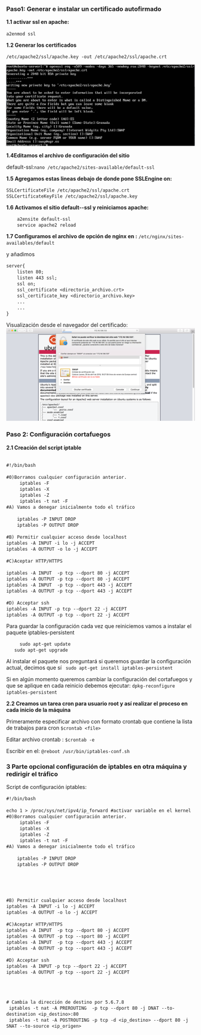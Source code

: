 

### Paso1: Generar e instalar un certificado autofirmado

**1.1 activar ssl en apache:**

`a2enmod ssl`


**1.2 Generar los certificados**

```openssl req -x509 -nodes -days 365 -newkey rsa:2048 -keyout
/etc/apache2/ssl/apache.key -out /etc/apache2/ssl/apache.crt
```

![generar certificado](https://github.com/antoniogmartin/highPerformanceWebServers/blob/master/practicas/practica4/generar-certificados.png)


**1.4Editamos el archivo de configuración del sitio**


default-ssl:`nano /etc/apache2/sites-available/default-ssl`

**1.5 Agregamos estas lineas debajo de donde pone SSLEngine on:**
```
SSLCertificateFile /etc/apache2/ssl/apache.crt
SSLCertificateKeyFile /etc/apache2/ssl/apache.key
```

**1.6 Activamos el sitio default--ssl y reiniciamos apache:**
```
	a2ensite default-ssl
	service apache2 reload
```
**1.7 Configuramos el archivo de opción de nginx en :**
`/etc/nginx/sites-availables/default`


y añadimos

```
server{
	listen 80;
	listen 443 ssl;
	ssl on;
	ssl_certificate <directorio_archivo.crt>
	ssl_certificate_key <directorio_archivo.key>
	...
	...
}
```


Visualización desde el navegador del certificado:
![vision certificado web](https://github.com/antoniogmartin/highPerformanceWebServers/blob/master/practicas/practica4/vision-cert-web.png)
### Paso 2: Configuración cortafuegos

**2.1 Creación del script iptable**

```

#!/bin/bash

#0)Borramos cualquier configuración anterior.
	 iptables -F
	 iptables -X
	 iptables -Z
	 iptables -t nat -F
#A) Vamos a denegar inicialmente todo el tráfico

	iptables -P INPUT DROP
	iptables -P OUTPUT DROP

#B) Permitir cualquier acceso desde localhost
iptables -A INPUT -i lo -j ACCEPT
iptables -A OUTPUT -o lo -j ACCEPT

#C)Aceptar HTTP/HTTPS

iptables -A INPUT  -p tcp --dport 80 -j ACCEPT
iptables -A OUTPUT -p tcp --dport 80 -j ACCEPT
iptables -A INPUT  -p tcp --dport 443 -j ACCEPT
iptables -A OUTPUT -p tcp --dport 443 -j ACCEPT

#D) Acceptar ssh
iptables -A INPUT -p tcp --dport 22 -j ACCEPT
iptables -A OUTPUT -p tcp --dport 22 -j ACCEPT

```

Para guardar la configuración cada vez que reiniciemos vamos a instalar el paquete iptables-persistent
```
	 sudo apt-get update
   sudo apt-get upgrade
```

Al instalar el paquete nos preguntará si queremos guardar la configuración actual, decimos que sí
  ` sudo apt-get install iptables-persistent`


 Si en algún momento queremos cambiar la configuración del cortafuegos y que se aplique en cada reinicio debemos ejecutar:
	`dpkg-reconfigure iptables-persistent`



**2.2 Creamos un tarea cron para usuario root y así realizar el proceso en cada inicio de la máquina**

Primeramente especificar archivo con formato crontab que contiene la lista de trabajos para cron `$crontab <file>`

Editar archivo crontab : `$crontab -e`

Escribir en el: `@reboot /usr/bin/iptables-conf.sh`



### 3 Parte opcional configuración de iptables en otra máquina y redirigir el tráfico

Script de configuración iptables:

```
#!/bin/bash

echo 1 > /proc/sys/net/ipv4/ip_forward #activar variable en el kernel
#0)Borramos cualquier configuración anterior.
	 iptables -F
	 iptables -X
	 iptables -Z
	 iptables -t nat -F
#A) Vamos a denegar inicialmente todo el tráfico

	iptables -P INPUT DROP
	iptables -P OUTPUT DROP





#B) Permitir cualquier acceso desde localhost
iptables -A INPUT -i lo -j ACCEPT
iptables -A OUTPUT -o lo -j ACCEPT

#C)Aceptar HTTP/HTTPS
iptables -A INPUT  -p tcp --dport 80 -j ACCEPT
iptables -A OUTPUT -p tcp --sport 80 -j ACCEPT
iptables -A INPUT  -p tcp --dport 443 -j ACCEPT
iptables -A OUTPUT -p tcp --sport 443 -j ACCEPT

#D) Acceptar ssh
iptables -A INPUT -p tcp --dport 22 -j ACCEPT
iptables -A OUTPUT -p tcp --sport 22 -j ACCEPT




# Cambia la dirección de destino por 5.6.7.8
 iptables -t nat -A PREROUTING  -p tcp --dport 80 -j DNAT --to-destination <ip_destino>:80
 iptables -t nat -A POSTROUTING -p tcp -d <ip_destino> --dport 80 -j SNAT --to-source <ip_origen>

```
